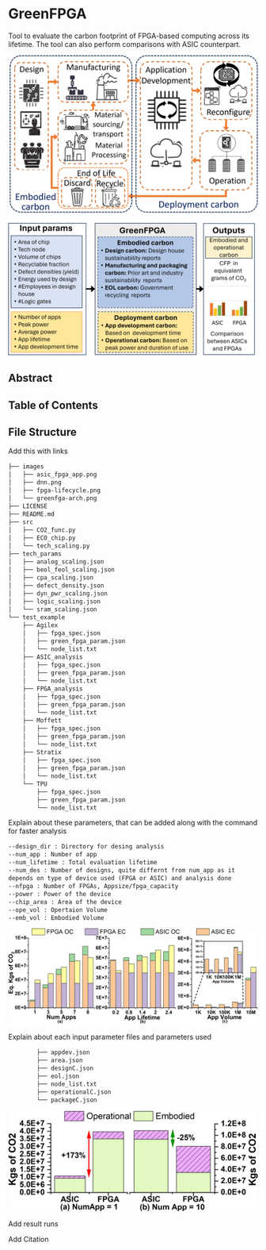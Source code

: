 # GreenFPGA

Tool to evaluate the carbon footprint of FPGA-based computing across its lifetime. The tool can also perform comparisons with ASIC counterpart. 

 <img src="images/fpga-lifecycle.png" alt="drawing" width="600"/> 

 <img src="images/greenfga-arch.png" alt="drawing" width="600"/> 


## Abstract

## Table of Contents

## File Structure 
Add this with links 
```
├── images
│   ├── asic_fpga_app.png
│   ├── dnn.png
│   ├── fpga-lifecycle.png
│   └── greenfga-arch.png
├── LICENSE
├── README.md
├── src
│   ├── CO2_func.py
│   ├── ECO_chip.py
│   └── tech_scaling.py
├── tech_params
│   ├── analog_scaling.json
│   ├── beol_feol_scaling.json
│   ├── cpa_scaling.json
│   ├── defect_density.json
│   ├── dyn_pwr_scaling.json
│   ├── logic_scaling.json
│   └── sram_scaling.json
└── test_example
    ├── Agilex
    │   ├── fpga_spec.json
    │   ├── green_fpga_param.json
    │   └── node_list.txt
    ├── ASIC_analysis
    │   ├── fpga_spec.json
    │   ├── green_fpga_param.json
    │   └── node_list.txt
    ├── FPGA_analysis
    │   ├── fpga_spec.json
    │   ├── green_fpga_param.json
    │   └── node_list.txt
    ├── Moffett
    │   ├── fpga_spec.json
    │   ├── green_fpga_param.json
    │   └── node_list.txt
    ├── Stratix
    │   ├── fpga_spec.json
    │   ├── green_fpga_param.json
    │   └── node_list.txt
    └── TPU
        ├── fpga_spec.json
        ├── green_fpga_param.json
        └── node_list.txt
```

Explain about these parameters, that can be added along with the command for faster analysis 
```
--design_dir : Directory for desing analysis 
--num_app : Number of app 
--num_lifetime : Total evaluation lifetime 
--num_des : Number of designs, quite differnt from num_app as it depends on type of device used (FPGA or ASIC) and analysis done
--nfpga : Number of FPGAs, Appsize/fpga_capacity 
--power : Power of the device 
--chip_area : Area of the device 
--ope_vol : Opertaion Volume 
--emb_vol : Embodied Volume
```
 <img src="images/dnn.png" alt="drawing" width="600"/> 

Explain about each input parameter files and parameters used 
```
        ├── appdev.json
        ├── area.json
        ├── designC.json
        ├── eol.json
        ├── node_list.txt
        ├── operationalC.json
        └── packageC.json
```
 <img src="images/asic_fpga_app.png" alt="drawing" width="600"/> 

Add result runs 

Add Citation 

